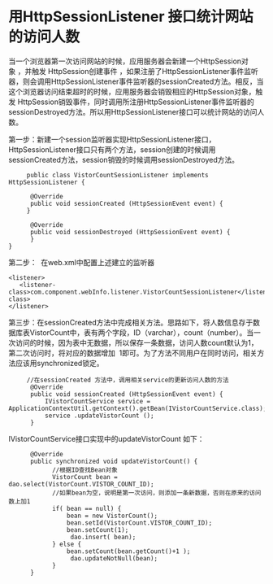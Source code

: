 # 用HttpSessionListener 接口统计网站的访问人数

当一个浏览器第一次访问网站的时候，应用服务器会新建一个HttpSession对象 ，并触发 HttpSession创建事件 ，如果注册了HttpSessionListener事件监听器，则会调用HttpSessionListener事件监听器的sessionCreated方法。相反，当这个浏览器访问结束超时的时候，应用服务器会销毁相应的HttpSession对象，触发 HttpSession销毁事件，同时调用所注册HttpSessionListener事件监听器的sessionDestroyed方法。所以用HttpSessionListener接口可以统计网站的访问人数。

第一步：新建一个session监听器实现HttpSessionListener接口，HttpSessionListener接口只有两个方法，session创建的时候调用sessionCreated方法，session销毁的时候调用sessionDestroyed方法。

```
     public class VistorCountSessionListener implements HttpSessionListener {

      @Override
      public void sessionCreated (HttpSessionEvent event) {
     }

      @Override
      public void sessionDestroyed (HttpSessionEvent event) {
      }
}

```

第二步：  在web.xml中配置上述建立的监听器

```
<listener>
   <listener-class>com.component.webInfo.listener.VistorCountSessionListener</listener-class>
</listener>

```

第三步：在sessionCreated方法中完成相关方法。思路如下，将人数信息存于数据库表VistorCount中，表有两个字段，ID（varchar），count（number）。当一次访问的时候，因为表中无数据，所以保存一条数据，访问人数count默认为1，第二次访问时，将对应的数据增加  1即可。为了方法不同用户在同时访问，相关方法应该用synchronized锁定。

```
     //在sessionCreated 方法中，调用相关service的更新访问人数的方法
      @Override
      public void sessionCreated (HttpSessionEvent event) {
          IVistorCountService service = ApplicationContextUtil.getContext().getBean(IVistorCountService.class);
          service .updateVistorCount ();
      }

```

IVistorCountService接口实现中的updateVistorCount 如下：

```
      @Override
      public synchronized void updateVistorCount() {
            //根据ID查找Bean对象
            VistorCount bean = dao.select(VistorCount.VISTOR_COUNT_ID);
            //如果bean为空，说明是第一次访问，则添加一条新数据，否则在原来的访问数上加1
            if( bean == null) {
                bean = new VistorCount();
                bean.setId(VistorCount.VISTOR_COUNT_ID);
                bean.setCount(1);
                 dao.insert( bean);
            } else {
                bean.setCount(bean.getCount()+1 );
                 dao.updateNotNull(bean);
            }
      }

```

 